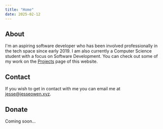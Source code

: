 ```yaml
---
title: "Home"
date: 2025-02-12
---
```


## About

I'm an aspiring software developer who has been involved professionally in the tech space since early 2019. I am also currently a Computer Science student with a focus on Software Development. You can check out some of my work on the [Projects](projects) page of this website.

## Contact

If you wish to get in contact with me you can email me at [jesse@jesseowen.xyz](mailto:jesse@jesseowen.xyz).

## Donate

Coming soon...
